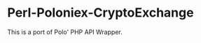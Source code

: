 Perl-Poloniex-CryptoExchange
============================

This is a port of Polo' PHP API Wrapper.
